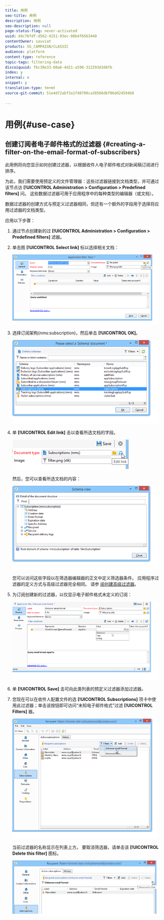 ```yaml
---
title: 用例
seo-title: 用例
description: 用例
seo-description: null
page-status-flag: never-activated
uuid: d4c76fdf-d562-4151-93ec-08b4f6563440
contentOwner: sauviat
products: SG_CAMPAIGN/CLASSIC
audience: platform
content-type: reference
topic-tags: filtering-data
discoiquuid: fbc38e33-60a6-4d21-a598-312293d168fb
index: y
internal: n
snippet: y
translation-type: tm+mt
source-git-commit: 51e4d72abf3a1f48700ca38566dbf06dd24594b8

---
```



# 用例{#use-case}

## 创建订阅者电子邮件格式的过滤器 {#creating-a-filter-on-the-email-format-of-subscribers}

此用例将向您显示如何创建过滤器，以根据收件人电子邮件格式对新闻稿订阅进行排序。

为此，我们需要使用预定义的文件管理器：这些过滤器链接到文档类型，并可通过该节点访 **[!UICONTROL Administration > Configuration > Predefined filters]** 问。 这些数据过滤器可用于应用程序中的每种类型的编辑器（或文档）。

数据过滤器的创建方式与预定义过滤器相同，但还有一个额外的字段用于选择将应用过滤器的文档类型。

应用以下步骤：

1. 通过节点创建新的过 **[!UICONTROL Administration > Configuration > Predefined filters]** 滤器。
1. 单击图 **[!UICONTROL Select link]** 标以选择相关文档：

   ![](assets/s_ncs_user_filter_choose_schema.png)

1. 选择订阅架构(nms:subscription)，然后单击 **[!UICONTROL OK]**。

   ![](assets/s_ncs_user_filter_select_schema.png)

1. 单 **[!UICONTROL Edit link]** 击以查看所选文档的字段。

   ![](assets/s_ncs_user_filter_edit_schema.png)

   然后，您可以查看所选文档的内容：

   ![](assets/s_ncs_user_filter_view_schema.png)

   您可以访问这些字段以在筛选器编辑器的正文中定义筛选器条件。 应用程序过滤器的定义方式与高级过滤器完全相同。 请参 [阅创建高级过滤器](../../platform/using/creating-filters.md#creating-an-advanced-filter)。

1. 为订阅创建新的过滤器，以仅显示电子邮件格式未定义的订阅：

   ![](assets/s_ncs_user_filter_parameters.png)

1. 单 **[!UICONTROL Save]** 击可向此类列表的预定义过滤器添加过滤器。
1. 您现在可以在收件人配置文件的选 **[!UICONTROL Subscriptions]** 项卡中使用此过滤器；单击该按钮即可访问“未知电子邮件格式”过滤 **[!UICONTROL Filters]** 器。

   ![](assets/s_ncs_user_filter_on_events.png)

   当前过滤器的名称显示在列表上方。 要取消筛选器，请单击该 **[!UICONTROL Delete this filter]** 图标。

   ![](assets/s_ncs_user_filter_on_subscriptions.png)


